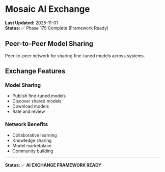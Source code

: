 # Mosaic AI Exchange

**Last Updated:** 2025-11-01  
**Status:** ✅ Phase 175 Complete (Framework Ready)

## Peer-to-Peer Model Sharing

Peer-to-peer network for sharing fine-tuned models across systems.

## Exchange Features

### Model Sharing

- Publish fine-tuned models
- Discover shared models
- Download models
- Rate and review

### Network Benefits

- Collaborative learning
- Knowledge sharing
- Model marketplace
- Community building

---

**Status:** ✅ **AI EXCHANGE FRAMEWORK READY**

